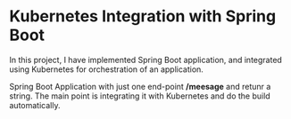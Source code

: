 
# Kubernetes Integration with Spring Boot

In this project, I have implemented Spring Boot application, and integrated using Kubernetes for orchestration of an application.

Spring Boot Application with just one end-point **/meesage** and retunr a string.
The main point is integrating it with Kubernetes and do the build automatically.


